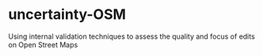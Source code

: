 # uncertainty-OSM
Using internal validation techniques to assess the quality and focus of edits on Open Street Maps 
